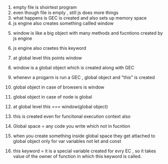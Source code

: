 1. empty file is shoirtest program
2. even though file is empty , still js does more things
3. what happens is GEC is created and also sets up memory space
4. js engine also creates something callled window

5) window is like a big object with many methods and fucntions created by js engine
6) js engine also craetes this keyword
7) at global level this points window
8) window is a global object which is created along with GEC
9) whenevr a progarm is run a GEC , global object and "this" is created
10) global object in case of browsers is window
11) global object in case of node is global

12) at global level this === window(global object)
13) this is created even for funcitonal execution context also
14) Global space = any code you write which not in fucntion
15) when you create something inside
    global space they get attached to global object only for var variables not let and const

16) this keyword = it is a special variable created for evry EC , so it takes value of the owner of function in which this keyword is called.
